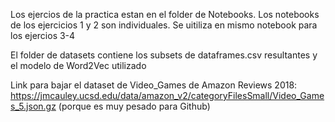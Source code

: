 Los ejercios de la practica estan en el folder de Notebooks. Los notebooks de los ejercicios 1 y 2 son individuales. Se uitiliza en mismo notebook 
para los ejercios 3-4

El folder de datasets contiene los subsets de dataframes.csv resultantes y el modelo de Word2Vec utilizado

Link para bajar el dataset de Video_Games de Amazon Reviews 2018:
https://jmcauley.ucsd.edu/data/amazon_v2/categoryFilesSmall/Video_Games_5.json.gz (porque es muy pesado para Github)
